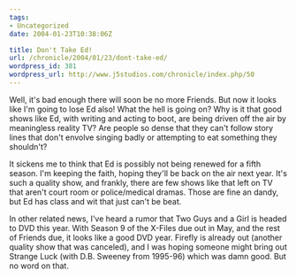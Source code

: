 ```yaml
---
tags:
- Uncategorized
date: 2004-01-23T10:38:06Z

title: Don't Take Ed!
url: /chronicle/2004/01/23/dont-take-ed/
wordpress_id: 381
wordpress_url: http://www.j5studios.com/chronicle/index.php/50
---
```


Well, it's bad enough there will soon be no more Friends.  But now it looks like I'm going to lose Ed also!  What the hell is going on?  Why is it that good shows like Ed, with writing and acting to boot, are being driven off the air by meaningless reality TV?  Are people so dense that they can't follow story lines that don't envolve singing badly or attempting to eat something they shouldn't?


It sickens me to think that Ed is possibly not being renewed for a fifth season.  I'm keeping the faith, hoping they'll be back on the air next year.  It's such a quality show, and frankly, there are few shows like that left on TV that aren't court room or police/medical dramas.  Those are fine an dandy, but Ed has class and wit that just can't be beat.


In other related news, I've heard a rumor that Two Guys and a Girl is headed to DVD this year.  With Season 9 of the X-Files due out in May, and the rest of Friends due, it looks like a good DVD year.  Firefly is already out (another quality show that was canceled), and I was hoping someone might bring out Strange Luck (with D.B. Sweeney from 1995-96) which was damn good.  But no word on that.


